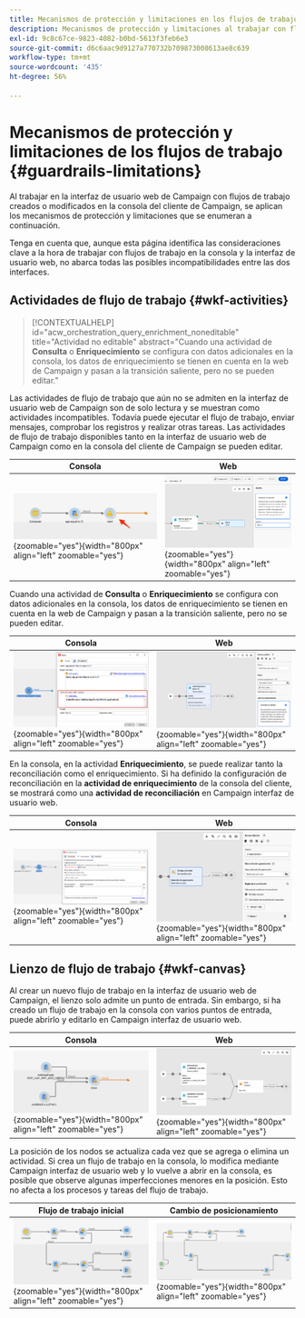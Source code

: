 ```yaml
---
title: Mecanismos de protección y limitaciones en los flujos de trabajo de la interfaz de usuario web de Campaign
description: Mecanismos de protección y limitaciones al trabajar con flujos de trabajo en la interfaz de usuario web de Campaign
exl-id: 9c8c67ce-9823-4082-b0bd-5613f3feb6e3
source-git-commit: d6c6aac9d9127a770732b709873008613ae8c639
workflow-type: tm+mt
source-wordcount: '435'
ht-degree: 56%

---
```


# Mecanismos de protección y limitaciones de los flujos de trabajo {#guardrails-limitations}

Al trabajar en la interfaz de usuario web de Campaign con flujos de trabajo creados o modificados en la consola del cliente de Campaign, se aplican los mecanismos de protección y limitaciones que se enumeran a continuación.

Tenga en cuenta que, aunque esta página identifica las consideraciones clave a la hora de trabajar con flujos de trabajo en la consola y la interfaz de usuario web, no abarca todas las posibles incompatibilidades entre las dos interfaces.

## Actividades de flujo de trabajo {#wkf-activities}

>[!CONTEXTUALHELP]
>id="acw_orchestration_query_enrichment_noneditable"
>title="Actividad no editable"
>abstract="Cuando una actividad de **Consulta** o **Enriquecimiento** se configura con datos adicionales en la consola, los datos de enriquecimiento se tienen en cuenta en la web de Campaign y pasan a la transición saliente, pero no se pueden editar."

Las actividades de flujo de trabajo que aún no se admiten en la interfaz de usuario web de Campaign son de solo lectura y se muestran como actividades incompatibles. Todavía puede ejecutar el flujo de trabajo, enviar mensajes, comprobar los registros y realizar otras tareas. Las actividades de flujo de trabajo disponibles tanto en la interfaz de usuario web de Campaign como en la consola del cliente de Campaign se pueden editar.

| Consola | Web |
| --- | --- |
| ![Captura de pantalla que muestra las limitaciones de las actividades en la consola](assets/limitations-activities-console.png){zoomable="yes"}{width="800px" align="left" zoomable="yes"} | ![Captura de pantalla que muestra las limitaciones de las actividades en la interfaz web](assets/limitations-activities-web.png){zoomable="yes"}{width="800px" align="left" zoomable="yes"} |

Cuando una actividad de **Consulta** o **Enriquecimiento** se configura con datos adicionales en la consola, los datos de enriquecimiento se tienen en cuenta en la web de Campaign y pasan a la transición saliente, pero no se pueden editar.

| Consola | Web |
| --- | --- |
| ![Captura de pantalla que muestra las limitaciones de opciones en la consola](assets/limitations-options-console.png){zoomable="yes"}{width="800px" align="left" zoomable="yes"} | ![Captura de pantalla que muestra las limitaciones de opciones en la interfaz web](assets/limitations-options-web.png){zoomable="yes"}{width="800px" align="left" zoomable="yes"} |

En la consola, en la actividad **Enriquecimiento**, se puede realizar tanto la reconciliación como el enriquecimiento. Si ha definido la configuración de reconciliación en la **actividad de enriquecimiento** de la consola del cliente, se mostrará como una **actividad de reconciliación** en Campaign interfaz de usuario web.

| Consola | Web |
| --- | --- |
| ![Captura de pantalla que muestra enriquecimiento actividad en la consola](assets/limitations-enrichment-console.png){zoomable="yes"}{width="800px" align="left" zoomable="yes"} | ![Captura de pantalla que muestra enriquecimiento actividad en la interfaz web](assets/limitations-enrichment-web.png){zoomable="yes"}{width="800px" align="left" zoomable="yes"} |

## Lienzo de flujo de trabajo {#wkf-canvas}

Al crear un nuevo flujo de trabajo en la interfaz de usuario web de Campaign, el lienzo solo admite un punto de entrada. Sin embargo, si ha creado un flujo de trabajo en la consola con varios puntos de entrada, puede abrirlo y editarlo en Campaign interfaz de usuario web.

| Consola | Web |
| --- | --- |
| ![Captura de pantalla que muestra varios puntos de entrada en la consola](assets/limitations-multiple-console.png){zoomable="yes"}{width="800px" align="left" zoomable="yes"} | ![Captura de pantalla que muestra varios puntos de entrada en la interfaz web](assets/limitations-multiple-web.png){zoomable="yes"}{width="800px" align="left" zoomable="yes"} |

La posición de los nodos se actualiza cada vez que se agrega o elimina un actividad. Si crea un flujo de trabajo en la consola, lo modifica mediante Campaign interfaz de usuario web y lo vuelve a abrir en la consola, es posible que observe algunas imperfecciones menores en la posición. Esto no afecta a los procesos y tareas del flujo de trabajo.

| Flujo de trabajo inicial | Cambio de posicionamiento |
| --- | --- |
| ![Captura de pantalla que muestra la posición inicial del flujo de trabajo](assets/limitations-positioning1.png){zoomable="yes"}{width="800px" align="left" zoomable="yes"} | ![Captura de pantalla que muestra los cambios de posición después de las modificaciones](assets/limitations-positioning2.png){zoomable="yes"}{width="800px" align="left" zoomable="yes"} |